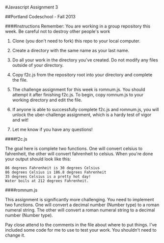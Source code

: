 #Javascript Assignment 3

##Portland Codeschool -  Fall 2013 

####Instructions
Remember: You are working in a group repository this week. Be careful not to destroy other people's work

1. Clone (you don't need to fork) this repo to your local computer.

2. Create a directory with the same name as your last name.

3. Do all your work in the directory you've created. Do not modify any files outside of your directory.

4. Copy f2c.js from the repository root into your directory and complete the file.

5. The challenge assignment for this week is romnum.js. You should attempt it after finishing f2c.js. To begin, copy romnum.js to your working directory and edit the file.

6. If anyone is able to successfully complete f2c.js and romnum.js, you will unlock the uber-challenge assignment, which is a hardy test of vigor and wit!

7. Let me know if you have any questions!

####f2c.js

The goal here is complete two functions. One will convert celsius to fahrenheit, the other will convert fahrenheit to celsius. When you're done your output should look like this:

```
86 degrees Fahrenheit is 30 degrees Celsius
86 degrees Celsius is 186.8 degrees Fahrenheit
35 degrees Celsius is a pretty hot day!
Water boils at 212 degrees Fahrenheit.
```

####romnum.js

This assignment is significantly more challenging. You need to implement two functions. One will convert a decimal number (Number type) to a roman numeral string. The other will convert a roman numeral string to a decimal number (Number type).

Pay close attend to the comments in the file about where to put things. I've included some code for me to use to test your work. You shouldn't need to change it.